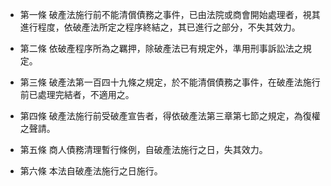 * 第一條 破產法施行前不能清償債務之事件，已由法院或商會開始處理者，視其進行程度，依破產法所定之程序終結之，其已進行之部分，不失其效力。

* 第二條 依破產程序所為之羈押，除破產法已有規定外，準用刑事訴訟法之規定。

* 第三條 破產法第一百四十九條之規定，於不能清償債務之事件，在破產法施行前已處理完結者，不適用之。

* 第四條 破產法施行前受破產宣告者，得依破產法第三章第七節之規定，為復權之聲請。

* 第五條 商人債務清理暫行條例，自破產法施行之日，失其效力。

* 第六條 本法自破產法施行之日施行。

